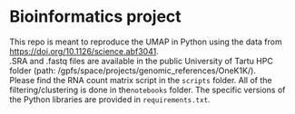 # Bioinformatics project 


This repo is meant to reproduce the UMAP in Python using the data from https://doi.org/10.1126/science.abf3041. <br>
.SRA and .fastq files are available in the public University of Tartu HPC folder (path: /gpfs/space/projects/genomic_references/OneK1K/). <br>
Please find the RNA count matrix script in the <code>scripts</code> folder. All of the filtering/clustering is done in the<code>notebooks</code> folder. The specific versions of the Python libraries are provided in <code>requirements.txt</code>.
